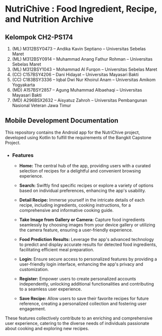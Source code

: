 # NutriChive : Food Ingredient, Recipe, and Nutrition Archive

## Kelompok CH2-PS174

1. (ML) M312BSY0473 – Andika Kavin Septiano – Universitas Sebelas Maret
2. (ML) M312BSY0914 – Muhammad Anang Fathur Rohman – Universitas Sebelas Maret
3. (ML) M312BSY1043 – Mohammad Al Furqon – Universitas Sebelas Maret
4. (CC) C157BSY4206 – Dani Hidayat – Universitas Mayasari Bakti
5. (CC) C183BSY3336 – Iqbal Dwi Nur Khoirul Anam – Universitas Amikom Yogyakarta
6. (MD) A157BSY2857 – Agung Muhammad Albaehaqi – Universitas Mayasari Bakti
7. (MD) A296BSX2632 – Aisyatuz Zahroh – Universitas Pembangunan Nasional Veteran Jawa Timur

## Mobile Development Documentation
This repository contains the Android app for the NutriChive project, developed using Kotlin to fulfill the requirements of the Bangkit Capstone Project.

- ### Features
  - **Home:** The central hub of the app, providing users with a curated selection of recipes for a delightful and convenient browsing experience.

  - **Search:** Swiftly find specific recipes or explore a variety of options based on individual preferences, enhancing the app's usability.

  - **Detail Recipe:** Immerse yourself in the intricate details of each recipe, including ingredients, cooking instructions, for a comprehensive and informative cooking guide.

  - **Take Image from Gallery or Camera:** Capture food ingredients seamlessly by choosing images from your device gallery or utilizing the camera feature, ensuring a user-friendly experience.
  - **Food Prediction Results:** Leverage the app's advanced technology to predict and display accurate results for detected food ingredients, facilitating efficient meal preparation.

  - **Login:** Ensure secure access to personalized features by providing a user-friendly login interface, enhancing the app's privacy and customization.

  - **Register:** Empower users to create personalized accounts independently, unlocking additional functionalities and contributing to a seamless user experience.

  - **Save Recipe:** Allow users to save their favorite recipes for future reference, creating a personalized collection and fostering user engagement.

These features collectively contribute to an enriching and comprehensive user experience, catering to the diverse needs of individuals passionate about cooking and exploring new recipes.
